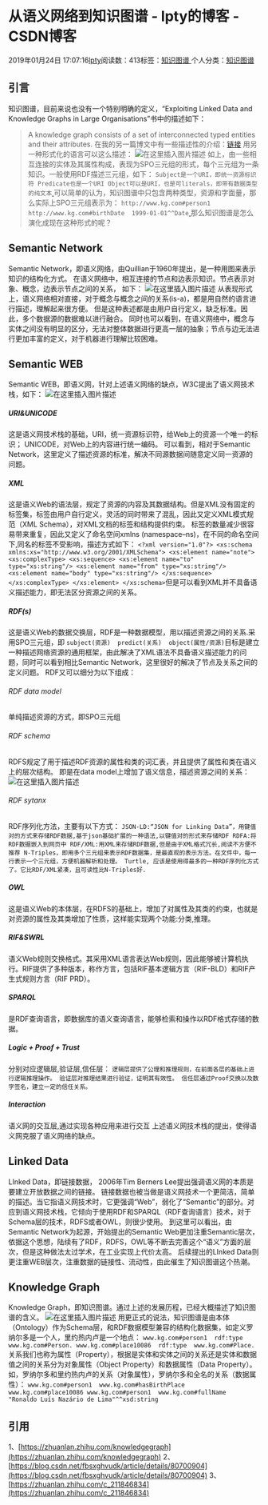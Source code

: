 
# 从语义网络到知识图谱 - lpty的博客 - CSDN博客

2019年01月24日 17:07:16[lpty](https://me.csdn.net/sinat_33741547)阅读数：413标签：[知识图谱																](https://so.csdn.net/so/search/s.do?q=知识图谱&t=blog)个人分类：[知识图谱																](https://blog.csdn.net/sinat_33741547/article/category/8636625)



## 引言
知识图谱，目前来说也没有一个特别明确的定义，“Exploiting Linked Data and Knowledge Graphs in Large Organisations”书中的描述如下：
> A knowledge graph consists of a set of interconnected typed entities and their attributes.
在我的另一篇博文中有一些描述性的介绍：[链接](https://blog.csdn.net/sinat_33741547/article/details/80271156)
用另一种形式化的语言可以这么描述：
![在这里插入图片描述](https://img-blog.csdnimg.cn/20190124143239477.png)
如上，由一些相互连接的实体及其属性构成，表现为SPO三元组的形式，每个三元组为一条知识。一般使用RDF描述三元组，如下：
[
](https://img-blog.csdnimg.cn/20190124143239477.png)`Subject是一个URI，即统一资源标识符
Predicate也是一个URI
Object可以是URI，也是可literals，即带有数据类型的纯文本`[
](https://img-blog.csdnimg.cn/20190124143239477.png)可以简单的认为，知识图谱中只包含两种类型，资源和字面量，那么实际上SPO三元组表示为：
[
](https://img-blog.csdnimg.cn/20190124143239477.png)`http://www.kg.com#person1  http://www.kg.com#birthDate  1999-01-01^^Date`[
](https://img-blog.csdnimg.cn/20190124143239477.png)那么知识图谱是怎么演化成现在这种形式的呢？
[
](https://img-blog.csdnimg.cn/20190124143239477.png)
## Semantic Network
[
](https://img-blog.csdnimg.cn/20190124143239477.png)Semantic Network，即语义网络，由Quillian于1960年提出，是一种用图来表示知识的结构化方式。
在语义网络中，相互连接的节点和边表示知识。节点表示对象、概念，边表示节点之间的关系， 如下：
![在这里插入图片描述](https://img-blog.csdnimg.cn/2019012411144549.png?x-oss-process=image/watermark,type_ZmFuZ3poZW5naGVpdGk,shadow_10,text_aHR0cHM6Ly9ibG9nLmNzZG4ubmV0L3NpbmF0XzMzNzQxNTQ3,size_16,color_FFFFFF,t_70)
从表现形式上，语义网络相对直接，对于概念与概念之间的关系(is-a)，都是用自然的语言进行描述，理解起来很方便。
但是这种表述都是由用户自行定义，缺乏标准。因此，多个数据源的数据难以进行融合。
同时也可以看到，在语义网络中，概念与实体之间没有明显的区分，无法对整体数据进行更高一层的抽象；节点与边无法进行更加丰富的定义，对于机器进行理解比较困难。
## Semantic WEB
Semantic WEB，即语义网，针对上述语义网络的缺点，W3C提出了语义网技术栈，如下：
![在这里插入图片描述](https://img-blog.csdnimg.cn/20190124113523125.png?x-oss-process=image/watermark,type_ZmFuZ3poZW5naGVpdGk,shadow_10,text_aHR0cHM6Ly9ibG9nLmNzZG4ubmV0L3NpbmF0XzMzNzQxNTQ3,size_16,color_FFFFFF,t_70)
##### URI&UNICODE
这是语义网技术栈的基础，URI，统一资源标识符，给Web上的资源一个唯一的标识；
UNICODE，对Web上的内容进行统一编码。
可以看到，相对于Semantic Network，这里定义了描述资源的标准，解决不同源数据间随意定义同一资源的问题。
##### XML
这是语义Web的语法层，规定了资源的内容及其数据结构。但是XML没有固定的标签集，标签由用户自行定义，灵活的同时带来了混乱，因此又定义XML模式规范（XML Schema），对XML文档的标签和结构提供约束。
标签的数量减少很容易带来重复，因此又定义了命名空间xmlns (namespace–ns)，在不同的命名空间下,同名的标签不受影响，描述方式如下：
`<?xml version="1.0"?>
<xs:schema xmlns:xs="http://www.w3.org/2001/XMLSchema"> <xs:element name="note">
   <xs:complexType>
      <xs:sequence>
         <xs:element name="to" type="xs:string"/>
         <xs:element name="from" type="xs:string"/>
         <xs:element name="body" type="xs:string"/>
      </xs:sequence>
   </xs:complexType>
</xs:element>
</xs:schema>`但是可以看到XML并不具备语义描述能力，即无法区分资源之间的关系。
##### RDF(s)
这是语义Web的数据交换层，RDF是一种数据模型，用以描述资源之间的关系.采用SPO三元组，即
`subject(资源)  predict(关系)  object(属性/资源)`目标是建立一种描述网络资源的通用框架，由此解决了XML语法不具备语义描述能力的问题，同时可以看到相比Semantic Network，这里很好的解决了节点及关系之间的定义问题。
RDF又可以细分为以下组成：
###### RDF data model
单纯描述资源的方式，即SPO三元组
###### RDF schema
RDFS规定了用于描述RDF资源的属性和类的词汇表，并且提供了属性和类在语义上的层次结构。
即是在data model上增加了语义信息，描述资源之间的关系：
![在这里插入图片描述](https://img-blog.csdnimg.cn/20190124161204155.png?x-oss-process=image/watermark,type_ZmFuZ3poZW5naGVpdGk,shadow_10,text_aHR0cHM6Ly9ibG9nLmNzZG4ubmV0L3NpbmF0XzMzNzQxNTQ3,size_16,color_FFFFFF,t_70)
###### RDF sytanx
RDF序列化方法，主要有以下方式：
`JSON-LD:“JSON for Linking Data”，用键值对的方式来存储RDF数据,基于json基础扩展的一种语法,以键值对的形式来存储RDF
RDFA:将RDF数据嵌入到网页中
RDF/XML:用XML来存储RDF数据,但是由于XML格式冗长,阅读不方便不推荐
N-Triples，即用多个三元组来表示RDF数据集，是最直观的表示方法。在文件中，每一行表示一个三元组，方便机器解析和处理。
Turtle, 应该是使用得最多的一种RDF序列化方式了。它比RDF/XML紧凑，且可读性比N-Triples好.`
##### OWL
这是语义Web的本体层，在RDFS的基础上，增加了对属性及其类的约束，也就是对资源的属性及其类增加了性质，这样能实现两个功能:分类,推理。
##### RIF&SWRL
语义Web规则交换格式。其采用XML语言表达Web规则，因此能够被计算机执行。RIF提供了多种版本，称作方言，包括RIF基本逻辑方言（RIF-BLD）和RIF产生式规则方言（RIF PRD）。
##### SPARQL
是RDF查询语言，即数据库的语义查询语言，能够检索和操作以RDF格式存储的数据。
##### Logic + Proof + Trust
分别对应逻辑层,验证层,信任层：
`逻辑层提供了公理和推理规则，在前面各层的基础上进行逻辑推理操作。
验证层对推理结果进行验证，证明其有效性。
信任层通过Proof交换以及数字签名，建立一定的信任关系。`
##### Interaction
语义网的交互层,通过实现各种应用来进行交互
上述语义网技术栈的提出，使得语义网克服了语义网络的缺点。
## Linked Data
LInked Data，即链接数据， 2006年Tim Berners Lee提出强调语义网的本质是要建立开放数据之间的链接。
链接数据也被当做是语义网技术一个更简洁，简单的描述。当它指语义网技术时，它更强调“Web”，弱化了“Semantic”的部分。对应到语义网技术栈，它倾向于使用RDF和SPARQL（RDF查询语言）技术，对于Schema层的技术，RDFS或者OWL，则很少使用。
到这里可以看出，由Semantic Network为起源，开始提出的Semantic Web更加注重Semantic层次，依据这个思想，陆续有了RDF，RDFS，OWL等不断去完善这个“语义”方面的层次，但是这种做法太过学术，在工业实现上代价太高。
后续提出的LInked Data则更注重WEB层次，注重数据的链接性、流动性，由此催生了知识图谱这个热潮。
## Knowledge Graph
Knowledge Graph，即知识图谱。通过上述的发展历程，已经大概描述了知识图谱的含义。
![在这里插入图片描述](https://img-blog.csdnimg.cn/20190124172052348.jpg?x-oss-process=image/watermark,type_ZmFuZ3poZW5naGVpdGk,shadow_10,text_aHR0cHM6Ly9ibG9nLmNzZG4ubmV0L3NpbmF0XzMzNzQxNTQ3,size_16,color_FFFFFF,t_70)
用更正式的说法，知识图谱是由本体（Ontology）作为Schema层，和RDF数据模型兼容的结构化数据集，如定义罗纳尔多是一个人，里约热内卢是一个地点：
[
](https://img-blog.csdnimg.cn/20190124172052348.jpg?x-oss-process=image/watermark,type_ZmFuZ3poZW5naGVpdGk,shadow_10,text_aHR0cHM6Ly9ibG9nLmNzZG4ubmV0L3NpbmF0XzMzNzQxNTQ3,size_16,color_FFFFFF,t_70)`www.kg.com#person1  rdf:type  www.kg.com#Person.
www.kg.com#place10086  rdf:type  www.kg.com#Place.`[
](https://img-blog.csdnimg.cn/20190124172052348.jpg?x-oss-process=image/watermark,type_ZmFuZ3poZW5naGVpdGk,shadow_10,text_aHR0cHM6Ly9ibG9nLmNzZG4ubmV0L3NpbmF0XzMzNzQxNTQ3,size_16,color_FFFFFF,t_70)关系我们也称为属性（Property），根据是实体和实体之间的关系还是实体和数据值之间的关系分为对象属性（Object Property）和数据属性（Data Property）。如，罗纳尔多和里约热内卢的关系（对象属性），罗纳尔多和全名的关系（数据属性）：
[
](https://img-blog.csdnimg.cn/20190124172052348.jpg?x-oss-process=image/watermark,type_ZmFuZ3poZW5naGVpdGk,shadow_10,text_aHR0cHM6Ly9ibG9nLmNzZG4ubmV0L3NpbmF0XzMzNzQxNTQ3,size_16,color_FFFFFF,t_70)`www.kg.com#person1  www.kg.com#hasBirthPlace  www.kg.com#place10086
www.kg.com#person1  www.kg.com#fullName  "Ronaldo Luís Nazário de Lima"^^xsd:string`[
](https://img-blog.csdnimg.cn/20190124172052348.jpg?x-oss-process=image/watermark,type_ZmFuZ3poZW5naGVpdGk,shadow_10,text_aHR0cHM6Ly9ibG9nLmNzZG4ubmV0L3NpbmF0XzMzNzQxNTQ3,size_16,color_FFFFFF,t_70)
## 引用
[
](https://img-blog.csdnimg.cn/20190124172052348.jpg?x-oss-process=image/watermark,type_ZmFuZ3poZW5naGVpdGk,shadow_10,text_aHR0cHM6Ly9ibG9nLmNzZG4ubmV0L3NpbmF0XzMzNzQxNTQ3,size_16,color_FFFFFF,t_70)1、[https://zhuanlan.zhihu.com/knowledgegraph](https://zhuanlan.zhihu.com/knowledgegraph)
2、[https://blog.csdn.net/fbsxghvudk/article/details/80700904](https://blog.csdn.net/fbsxghvudk/article/details/80700904)
3、[https://zhuanlan.zhihu.com/c_211846834](https://zhuanlan.zhihu.com/c_211846834)

[
](https://img-blog.csdnimg.cn/20190124172052348.jpg?x-oss-process=image/watermark,type_ZmFuZ3poZW5naGVpdGk,shadow_10,text_aHR0cHM6Ly9ibG9nLmNzZG4ubmV0L3NpbmF0XzMzNzQxNTQ3,size_16,color_FFFFFF,t_70)
